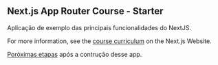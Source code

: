 ## Next.js App Router Course - Starter

Aplicação de exemplo das principais funcionalidades do NextJS. 

For more information, see the [course curriculum](https://nextjs.org/learn) on the Next.js Website.

[Poróximas etapas](https://nextjs.org/learn/dashboard-app/next-steps) após a contrução desse app.

